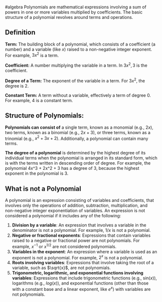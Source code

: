 #algebra
Polynomials are mathematical expressions involving a sum of powers in one or more variables multiplied by coefficients. The basic structure of a polynomial revolves around terms and operations. 

## Definition

**Term:** The building block of a polynomial, which consists of a coefficient (a number) and a variable (like $x$) raised to a non-negative integer exponent. For example, $3x^2$ is a term.

**Coefficient:** A number multiplying the variable in a term. In $3x^2, 3$ is the coefficient.

**Degree of a Term:** The exponent of the variable in a term. For $3x^2$, the degree is $2$.

**Constant Term:** A term without a variable, effectively a term of degree 0. For example, 4 is a constant term.


## Structure of Polynomials:

**Polynomials can consist of** a single term, known as a monomial (e.g., $2x$), two terms, known as a binomial (e.g., $2x + 3$), or three terms, known as a trinomial (e.g., $x^2 + 3x + 2$). Additionally, a polynomial can contain many terms.

**The degree of a polynomial** is determined by the highest degree of its individual terms when the polynomial is arranged in its standard form, which is with the terms written in descending order of degree. For example, the polynomial 4x^3 + 2x^2 + 3 has a degree of 3, because the highest exponent in the polynomial is 3.


## What is not a Polynomial

A polynomial is an expression consisting of variables and coefficients, that involves only the operations of addition, subtraction, multiplication, and non-negative integer exponentiation of variables. An expression is not considered a polynomial if it includes any of the following:

1. **Division by a variable**: An expression that involves a variable in the denominator is not a polynomial. For example, $1/x$ is not a polynomial.
2. **Negative or fractional exponents**: Expressions that contain variables raised to a negative or fractional power are not polynomials. For example, $x^{-1}$ or $x^{1/2}$ are not considered polynomials.
3. **Variables in the exponent**: An expression where a variable is used as an exponent is not a polynomial. For example, $2^x$ is not a polynomial.
4. **Roots involving variables**: Expressions that involve taking the root of a variable, such as $\sqrt{x}$​, are not polynomials.
5. **Trigonometric, logarithmic, and exponential functions involving variables**: Expressions that include trigonometric functions (e.g., sin($x$)), logarithms (e.g., $log(x)$), and exponential functions (other than those with a constant base and a linear exponent, like $e^x$) with variables are not polynomials.
